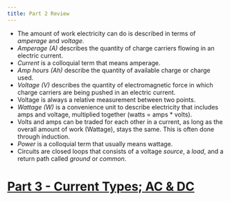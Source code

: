 ```yaml
---
title: Part 2 Review
---
```


 * The amount of work electricity can do is described in terms of _amperage_ and _voltage_.
 * _Amperage (A)_ describes the quantity of charge carriers flowing in an electric current.
 * _Current_ is a colloquial term that means amperage.
 * _Amp hours (Ah)_ describe the quantity of available charge or charge used.
 * _Voltage (V)_ describes the quantity of electromagnetic force in which charge carriers are being pushed in an electric current.
 * Voltage is always a relative measurement between two points.
 * _Wattage (W)_ is a convenience unit to describe electricity that includes amps and voltage, multiplied together (watts = amps * volts).
 * Volts and amps can be traded for each other in a current, as long as the overall amount of work (Wattage), stays the same. This is often done through induction.
 * _Power_ is a colloquial term that usually means wattage.
 * Circuits are closed loops that consists of a voltage _source_, a _load_, and a return path called _ground_ or _common_.

# [Part 3 - Current Types; AC & DC](../../Part3/Current_Types)

<br/>